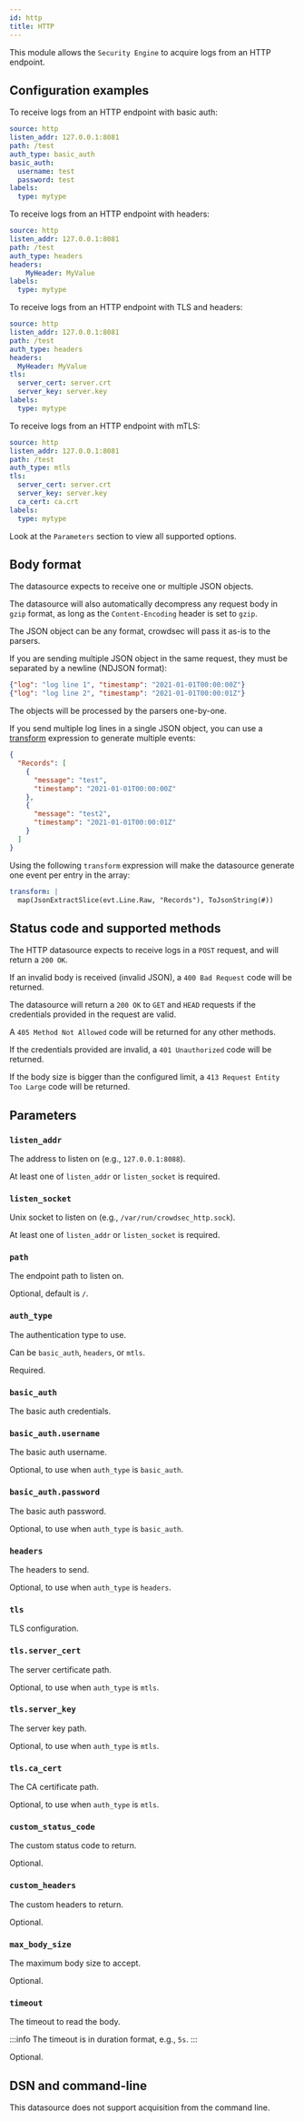 ```yaml
---
id: http
title: HTTP
---
```


This module allows the `Security Engine` to acquire logs from an HTTP endpoint.

## Configuration examples

To receive logs from an HTTP endpoint with basic auth:
```yaml
source: http
listen_addr: 127.0.0.1:8081
path: /test
auth_type: basic_auth
basic_auth:
  username: test
  password: test
labels:
  type: mytype
```

To receive logs from an HTTP endpoint with headers:
```yaml
source: http
listen_addr: 127.0.0.1:8081
path: /test
auth_type: headers
headers:
    MyHeader: MyValue
labels:
  type: mytype
```

To receive logs from an HTTP endpoint with TLS and headers:

```yaml
source: http
listen_addr: 127.0.0.1:8081
path: /test
auth_type: headers
headers:
  MyHeader: MyValue
tls:
  server_cert: server.crt
  server_key: server.key
labels:
  type: mytype
```

To receive logs from an HTTP endpoint with mTLS:

```yaml
source: http
listen_addr: 127.0.0.1:8081
path: /test
auth_type: mtls
tls:
  server_cert: server.crt
  server_key: server.key
  ca_cert: ca.crt
labels:
  type: mytype
```

Look at the `Parameters` section to view all supported options.

## Body format

The datasource expects to receive one or multiple JSON objects.

The datasource will also automatically decompress any request body in `gzip` format, as long as the `Content-Encoding` header is set to `gzip`.

The JSON object can be any format, crowdsec will pass it as-is to the parsers.

If you are sending multiple JSON object in the same request, they must be separated by a newline (NDJSON format):
```json
{"log": "log line 1", "timestamp": "2021-01-01T00:00:00Z"}
{"log": "log line 2", "timestamp": "2021-01-01T00:00:01Z"}
```

The objects will be processed by the parsers one-by-one.

If you send multiple log lines in a single JSON object, you can use a [transform](/docs/log_processor/data_sources/introduction.md#transform) expression to generate multiple events:

```json
{
  "Records": [
    {
      "message": "test",
      "timestamp": "2021-01-01T00:00:00Z"
    },
    {
      "message": "test2",
      "timestamp": "2021-01-01T00:00:01Z"
    }
  ]
}
```

Using the following `transform` expression will make the datasource generate one event per entry in the array:
```yaml
transform: |
  map(JsonExtractSlice(evt.Line.Raw, "Records"), ToJsonString(#))
```


## Status code and supported methods

The HTTP datasource expects to receive logs in a `POST` request, and will return a `200 OK`.

If an invalid body is received (invalid JSON), a `400 Bad Request` code will be returned.

The datasource will return a `200 OK` to `GET` and `HEAD` requests if the credentials provided in the request are valid.

A `405 Method Not Allowed` code will be returned for any other methods.

If the credentials provided are invalid, a `401 Unauthorized` code will be returned.

If the body size is bigger than the configured limit, a `413 Request Entity Too Large` code will be returned.

## Parameters


### `listen_addr`

The address to listen on (e.g., `127.0.0.1:8088`).

At least one of `listen_addr` or `listen_socket` is required.

### `listen_socket`

Unix socket to listen on (e.g., `/var/run/crowdsec_http.sock`).

At least one of `listen_addr` or `listen_socket` is required.

### `path`

The endpoint path to listen on.

Optional, default is `/`.

### `auth_type`

The authentication type to use.

Can be `basic_auth`, `headers`, or `mtls`.

Required.

### `basic_auth`

The basic auth credentials.

### `basic_auth.username`

The basic auth username.

Optional, to use when `auth_type` is `basic_auth`.

### `basic_auth.password`

The basic auth password.

Optional, to use when `auth_type` is `basic_auth`.

### `headers`

The headers to send.

Optional, to use when `auth_type` is `headers`.

### `tls`

TLS configuration.

### `tls.server_cert`

The server certificate path.

Optional, to use when `auth_type` is `mtls`.

### `tls.server_key`

The server key path.

Optional, to use when `auth_type` is `mtls`.

### `tls.ca_cert`

The CA certificate path.

Optional, to use when `auth_type` is `mtls`.

### `custom_status_code`

The custom status code to return.

Optional.

### `custom_headers`

The custom headers to return.

Optional.

### `max_body_size`

The maximum body size to accept.

Optional.

### `timeout`

The timeout to read the body.

:::info
The timeout is in duration format, e.g., `5s`.
:::

Optional.

## DSN and command-line

This datasource does not support acquisition from the command line.


